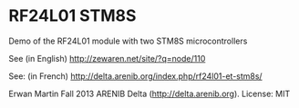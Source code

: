 RF24L01 STM8S
=============

Demo of the RF24L01 module with two STM8S microcontrollers

See (in English)
http://zewaren.net/site/?q=node/110

See: (in French)
http://delta.arenib.org/index.php/rf24l01-et-stm8s/

Erwan Martin
Fall 2013
ARENIB Delta (http://delta.arenib.org).
License: MIT
